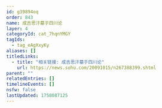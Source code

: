 ```yaml
---
id: g39894oq
order: 843
name: 成吉思汗墓于四川论
layer: 4
categoryId: cat_7hqnYMGY
tagIds:
  - tag_eAgXxyKy
aliases: []
titledLinks:
  - title: "相关链接: 成吉思汗墓于四川论"
    url: https://news.sohu.com/20091015/n267388399.shtml
parent: ""
relatedEntries: []
timelineEvents: []
nsfw: false
lastUpdated: 1758087125
---
```


